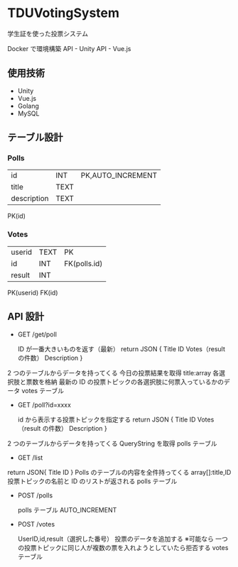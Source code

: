 # TDUVotingSystem

学生証を使った投票システム

Docker で環境構築
API - Unity
API - Vue.js

## 使用技術

- Unity
- Vue.js
- Golang
- MySQL

## テーブル設計

### Polls

|             |      |                   |
| ----------- | ---- | ----------------- |
| id          | INT  | PK,AUTO_INCREMENT |
| title       | TEXT |                   |
| description | TEXT |                   |

PK(id)

### Votes

|        |      |              |
| ------ | ---- | ------------ |
| userid | TEXT | PK           |
| id     | INT  | FK(polls.id) |
| result | INT  |              |

PK(userid)
FK(id)

## API 設計

- GET /get/poll

  ID が一番大きいものを返す（最新）
  return JSON {
  Title
  ID
  Votes（result の件数）
  Description
  }

2 つのテーブルからデータを持ってくる
今日の投票結果を取得
title:array
各選択肢と票数を格納
最新の ID の投票トピックの各選択肢に何票入っているかのデータ
votes テーブル

- GET /poll?id=xxxx

  id から表示する投票トピックを指定する
  return JSON {
  Title
  ID
  Votes（result の件数）
  Description
  }

2 つのテーブルからデータを持ってくる
QueryString を取得
polls テーブル

- GET /list

return JSON{
Title
ID
}
Polls のテーブルの内容を全件持ってくる
array[]:title,ID
投票トピックの名前と ID のリストが返される
polls テーブル

- POST /polls

  polls テーブル
  AUTO_INCREMENT

- POST /votes

  UserID,id,result（選択した番号）
  投票のデータを追加する
  ※可能なら
  一つの投票トピックに同じ人が複数の票を入れようとしていたら拒否する
  votes テーブル

